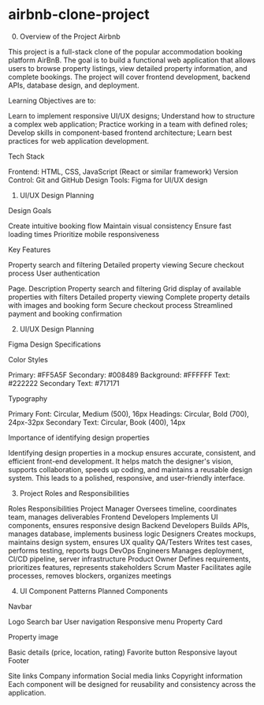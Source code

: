 # airbnb-clone-project

0. Overview of the Project Airbnb

This project is a full-stack clone of the popular accommodation booking platform AirBnB. The goal is to build a functional web application that allows users to browse property listings, view detailed property information, and complete bookings. The project will cover frontend development, backend APIs, database design, and deployment.

Learning Objectives are to: 

Learn to implement responsive UI/UX designs;
Understand how to structure a complex web application;
Practice working in a team with defined roles;
Develop skills in component-based frontend architecture;
Learn best practices for web application development.


Tech Stack

Frontend: HTML, CSS, JavaScript (React or similar framework)
Version Control: Git and GitHub
Design Tools: Figma for UI/UX design




1. UI/UX Design Planning

Design Goals

Create intuitive booking flow
Maintain visual consistency
Ensure fast loading times
Prioritize mobile responsiveness

Key Features

Property search and filtering
Detailed property viewing
Secure checkout process
User authentication



Page.                          Description 
Property search and filtering  Grid display of available properties with filters
Detailed property viewing      Complete property details with images and booking form
Secure checkout process        Streamlined payment and booking confirmation


2. UI/UX Design Planning

Figma Design Specifications

Color Styles

Primary: #FF5A5F
Secondary: #008489
Background: #FFFFFF
Text: #222222
Secondary Text: #717171

Typography

Primary Font: Circular, Medium (500), 16px
Headings: Circular, Bold (700), 24px-32px
Secondary Text: Circular, Book (400), 14px

Importance of identifying design properties 

Identifying design properties in a mockup ensures accurate, consistent, and efficient front-end development. It helps match the designer's vision, supports collaboration, speeds up coding, and maintains a reusable design system. This leads to a polished, responsive, and user-friendly interface.



3. Project Roles and Responsibilities

Roles	                     Responsibilities
Project Manager         	 Oversees timeline, coordinates team, manages deliverables
Frontend Developers	      Implements UI components, ensures responsive design
Backend                   Developers	Builds APIs, manages database, implements business logic
Designers	                 Creates mockups, maintains design system, ensures UX quality
QA/Testers	               Writes test cases, performs testing, reports bugs
DevOps                    Engineers	Manages deployment, CI/CD pipeline, server infrastructure
Product Owner          	  Defines requirements, prioritizes features, represents stakeholders
Scrum Master	             Facilitates agile processes, removes blockers, organizes meetings
	




4. UI Component Patterns 
Planned Components

Navbar

Logo
Search bar
User navigation
Responsive menu
Property Card

Property image

Basic details (price, location, rating)
Favorite button
Responsive layout
Footer

Site links
Company information
Social media links
Copyright information
Each component will be designed for reusability and consistency across the application.



